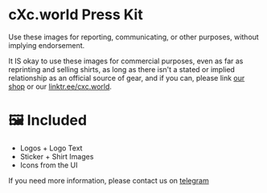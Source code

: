 # cXc.world Press Kit
Use these images for reporting, communicating, or other purposes, without implying endorsement. 

It IS okay to use these images for commercial purposes, even as far as reprinting and selling shirts, as long as there isn't a stated or implied relationship as an official source of gear, and if you can, please link [our shop](https://www.redbubble.com/people/CurrentXChange/shop?asc=u) or our [linktr.ee/cxc.world](https://linktr.ee/cxc.world). 

#  🖼️ Included 

- Logos + Logo Text
- Sticker + Shirt Images
- Icons from the UI

If you need more information, please contact us on [telegram](https://t.me/cXc_world)
